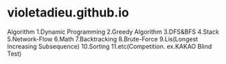 # violetadieu.github.io
Algorithm
1.Dynamic Programming
2.Greedy Algorithm
3.DFS&BFS
4.Stack
5.Network-Flow
6.Math
7.Backtracking
8.Brute-Force
9.Lis(Longest Increasing Subsequence)
10.Sorting
11.etc(Competition. ex.KAKAO Blind Test)
